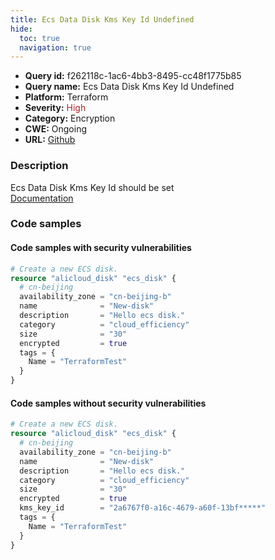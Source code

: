 ```yaml
---
title: Ecs Data Disk Kms Key Id Undefined
hide:
  toc: true
  navigation: true
---
```


<style>
  .highlight .hll {
    background-color: #ff171742;
  }
  .md-content {
    max-width: 1100px;
    margin: 0 auto;
  }
</style>

-   **Query id:** f262118c-1ac6-4bb3-8495-cc48f1775b85
-   **Query name:** Ecs Data Disk Kms Key Id Undefined
-   **Platform:** Terraform
-   **Severity:** <span style="color:#bb2124">High</span>
-   **Category:** Encryption
-   **CWE:** Ongoing
-   **URL:** [Github](https://github.com/DataDog/kics/tree/master/assets/queries/terraform/alicloud/ecs_data_disk_kms_key_id_undefined)

### Description
Ecs Data Disk Kms Key Id should be set<br>
[Documentation](https://registry.terraform.io/providers/aliyun/alicloud/latest/docs/resources/disk#kms_key_id)

### Code samples
#### Code samples with security vulnerabilities
```tf title="Positive test num. 1 - tf file" hl_lines="2"
# Create a new ECS disk.
resource "alicloud_disk" "ecs_disk" {
  # cn-beijing
  availability_zone = "cn-beijing-b"
  name              = "New-disk"
  description       = "Hello ecs disk."
  category          = "cloud_efficiency"
  size              = "30"
  encrypted         = true
  tags = {
    Name = "TerraformTest"
  }
}

```


#### Code samples without security vulnerabilities
```tf title="Negative test num. 1 - tf file"
# Create a new ECS disk.
resource "alicloud_disk" "ecs_disk" {
  # cn-beijing
  availability_zone = "cn-beijing-b"
  name              = "New-disk"
  description       = "Hello ecs disk."
  category          = "cloud_efficiency"
  size              = "30"
  encrypted         = true
  kms_key_id        = "2a6767f0-a16c-4679-a60f-13bf*****"
  tags = {
    Name = "TerraformTest"
  }
}

```
